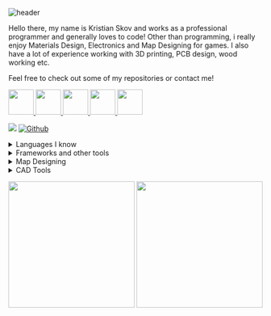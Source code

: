 ![header](https://capsule-render.vercel.app/api?type=wave&color=291b3e&height=120&&text=My%20Profile&fontSize=90&animation=fadeIn&fontColor=ffffff)

Hello there, my name is Kristian Skov and works as a professional programmer and generally loves to code!
Other than programming, i really enjoy Materials Design, Electronics and Map Designing for games.
I also have a lot of experience working with 3D printing, PCB design, wood working etc.

Feel free to check out some of my repositories or contact me!

<p align="left">
  <a href="https://steamcommunity.com/id/nanotek701/"> <img height="50" src="https://user-images.githubusercontent.com/22596587/149828378-43a15c6d-9535-4894-8734-8009c28b8e1c.png"> </a>
  <a href="https://www.patreon.com/nanoteksworkshop"> <img height="50" src="https://user-images.githubusercontent.com/22596587/149827813-4174fc6f-73cd-498f-8600-5fa3a67a1448.png"> </a>
  <a href="https://discordapp.com/users/357126223383494659/"> <img height="50" src="https://user-images.githubusercontent.com/22596587/149827933-91af45bb-ff30-4250-a758-0b7a74780af9.png"> </a>
  <a href="https://www.linkedin.com/in/kristian-johansen-210452185/"> <img height="50" src="https://user-images.githubusercontent.com/22596587/149828148-c854da14-0653-4c42-bb80-4b4b54291c5d.png"> </a>
  <a href="mailto: kris701kj@gmail.com"> <img height="50" src="https://user-images.githubusercontent.com/22596587/149828476-8fae15cf-bc5d-488c-9ee4-48d74655c570.png"> </a>
</p>

![](https://visitor-badge.laobi.icu/badge?page_id=kris701)
[![Github](https://img.shields.io/github/followers/kris701?label=Follow&style=social)](https://github.com/kris701)

<details>
<summary>Languages I know</summary>
<ul>
<li>C (mostly c99)</li>
<li>C++ (Arduino, std)</li>
<li>C# (.NET)</li>
<li>Python</li>
<li>Assembly (6502 or 86x)</li>
<li>HTML/CSS/JS</li>
<li>MSSQL and MySQL</li>
</ul>
</details>

<details>
<summary>Frameworks and other tools</summary>
<ul>
<li>WPF (C#)</li>
<li>WinForms (C#)</li>
<li>ASP.NET APIs (C#)</li>
<li>Azure</li>
<li>MSSQL Server Management Studio</li>
<li>SoapUI</li>
<li>Postman</li>
<li>ANTLR 4 (C#)</li>
<li>XNA and Monogame (C#)</li>
<li>Tensorflow (Python)</li>
</ul>
</details>

<details>
<summary>Map Designing</summary>
<ul>
<li>Hammer (HL2 and GMOD)</li>
<li>GEM Editor (MOWAS 2)</li>
</ul>
</details>

<details>
<summary>CAD Tools</summary>
<ul>
<li>Fusion 360</li>
<li>EAGLE</li>
</ul>
</details>

<p align="center">
  <img height="250" src="https://github-readme-stats.vercel.app/api?username=kris701&show_icons=true&count_private=true&theme=jolly">
  <img height="250" src="https://github-readme-stats.vercel.app/api/top-langs/?username=kris701&theme=jolly">
</p>

